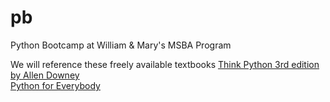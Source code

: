# pb
Python Bootcamp at William &amp; Mary's MSBA Program

We will reference these freely available textbooks
[Think Python 3rd edition by Allen Downey](https://allendowney.github.io/ThinkPython)  
[Python for Everybody](https://www.py4e.com/)  
